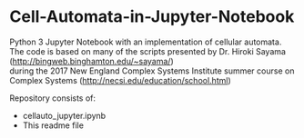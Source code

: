 # Cell-Automata-in-Jupyter-Notebook

Python 3 Jupyter Notebook with an implementation of cellular automata.
The code is based on many of the scripts presented by Dr. Hiroki Sayama (http://bingweb.binghamton.edu/~sayama/)  
during the 2017 New England Complex Systems Institute summer course on Complex Systems (http://necsi.edu/education/school.html)
  
Repository consists of:  
- cellauto_jupyter.ipynb
- This readme file  
